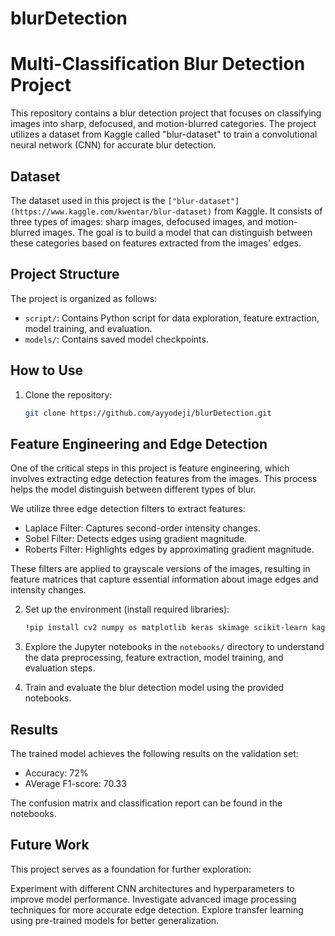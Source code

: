 # blurDetection

# Multi-Classification Blur Detection Project

This repository contains a blur detection project that focuses on classifying images into sharp, defocused, and motion-blurred categories. The project utilizes a dataset from Kaggle called "blur-dataset" to train a convolutional neural network (CNN) for accurate blur detection.

## Dataset

The dataset used in this project is the ``` ["blur-dataset"](https://www.kaggle.com/kwentar/blur-dataset) ``` from Kaggle. It consists of three types of images: sharp images, defocused images, and motion-blurred images. The goal is to build a model that can distinguish between these categories based on features extracted from the images' edges.

## Project Structure

The project is organized as follows:

- `script/`: Contains Python script for data exploration, feature extraction, model training, and evaluation.
- `models/`: Contains saved model checkpoints.

## How to Use

1. Clone the repository:

   ```sh
   git clone https://github.com/ayyodeji/blurDetection.git
   ```
## Feature Engineering and Edge Detection

One of the critical steps in this project is feature engineering, which involves extracting edge detection features from the images. This process helps the model distinguish between different types of blur.

We utilize three edge detection filters to extract features:
- Laplace Filter: Captures second-order intensity changes.
- Sobel Filter: Detects edges using gradient magnitude.
- Roberts Filter: Highlights edges by approximating gradient magnitude.

These filters are applied to grayscale versions of the images, resulting in feature matrices that capture essential information about image edges and intensity changes.

2. Set up the environment (install required libraries):

   ```sh
   !pip install cv2 numpy os matplotlib keras skimage scikit-learn kaggle
   ```

3. Explore the Jupyter notebooks in the `notebooks/` directory to understand the data preprocessing, feature extraction, model training, and evaluation steps.

4. Train and evaluate the blur detection model using the provided notebooks.

## Results

The trained model achieves the following results on the validation set:

- Accuracy: 72%
- AVerage F1-score: 70.33

The confusion matrix and classification report can be found in the notebooks.

## Future Work
This project serves as a foundation for further exploration:

Experiment with different CNN architectures and hyperparameters to improve model performance.
Investigate advanced image processing techniques for more accurate edge detection.
Explore transfer learning using pre-trained models for better generalization.
